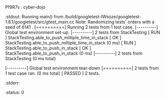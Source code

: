 Pf9R7s : cyber‑dojo

:stdout:
Running main() from /build/googletest-lWsoze/googletest-1.8.1/googletest/src/gtest_main.cc
Note: Randomizing tests' orders with a seed of 6141 .
[==========] Running 2 tests from 1 test case.
[----------] Global test environment set-up.
[----------] 2 tests from StackTesting
[ RUN      ] StackTesting.able_to_push_miltiple_time_in_stack
[       OK ] StackTesting.able_to_push_miltiple_time_in_stack (0 ms)
[ RUN      ] StackTesting.able_to_push_in_stack
[       OK ] StackTesting.able_to_push_in_stack (0 ms)
[----------] 2 tests from StackTesting (0 ms total)

[----------] Global test environment tear-down
[==========] 2 tests from 1 test case ran. (0 ms total)
[  PASSED  ] 2 tests.

:stderr:

:status:
0
